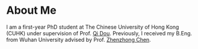 # About Me

I am a first-year PhD student at The Chinese University of Hong Kong (CUHK) under supervision of Prof. [Qi Dou](https://www.cse.cuhk.edu.hk/~qdou/). Previously, I received my B.Eng. from Wuhan University advised by Prof. [Zhenzhong Chen](http://iip.whu.edu.cn/).



